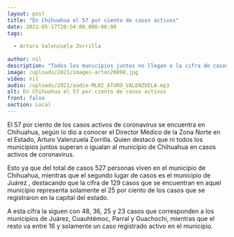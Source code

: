 ```yaml
---
layout: post
title: "En Chihuahua el 57 por ciento de casos activos"
date: 2021-05-17T20:54:00.000-06:00
tags:
  
  - Arturo Valenzuela Zorrilla
  
author: nil
description: "Todos los municipios juntos no llegan a la cifra de casos que tiene el municipio de Chihuahua."
image: /uploads/2021/images-arton20898.jpg
video: nil
audio: /uploads/2021/audio-ML02_ATURO_VALENZUELA.mp3
alt: En Chihuahua el 57 por ciento de casos activos
front: false
section: Local
---
```


El 57 por ciento de los casos activos de coronavirus se encuentra en Chihuahua, según lo dio a conocer el Director Médico de la Zona Norte en el Estado, Arturo Valenzuela Zorrilla. Quien destacó que ni todos los municipios juntos superan o igualan al municipio de Chihuahua en casos activos de coronavirus.

Esto ya que del total de casos 527 personas viven en el municipio de Chihuahua, mientras que el segundo lugar de casos es el municipio de Juárez , destacando que la cifra de 129 casos que se encuentran en aquel municipio representa solamente el 25 por ciento de los casos que se registraron en la capital del estado.

A esta cifra la siguen con 48, 36, 25 y 23 casos que corresponden a los municipios de Juárez, Cuauhtémoc, Parral y Guachochi, mientras que el resto va entre 16 y solamente un caso registrado activo en el municipio.
